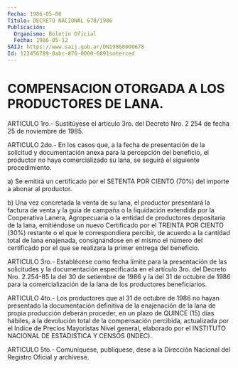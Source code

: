 ```yaml
---
Fecha: 1986-05-06
Título: DECRETO NACIONAL 678/1986
Publicación:
  Organismo: Boletín Oficial
  Fecha: 1986-05-12
SAIJ: https://www.saij.gob.ar/DN19860000678
Id: 123456789-0abc-876-0000-6891soterced
---
```

# COMPENSACION OTORGADA A LOS PRODUCTORES DE LANA.

<a id="1"></a>
ARTICULO 1ro.- Sustitúyese el artículo 3ro. del Decreto Nro. 2 254 de fecha 25 de noviembre de 1985.

<a id="2"></a>
ARTICULO 2do.- En los casos que, a la fecha de presentación de la  solicitud    y  documentación  anexa  para  la  percepción  del beneficio, el productor  no haya comercializado su lana, se seguirá el siguiente procedimiento.

a) Se emitirá un certificado  por  el SETENTA POR CIENTO (70%) del importe a abonar al productor.

b)  Una  vez  concretada  la  venta  de  su   lana,  el  productor presentará  la  factura  de  venta  y  la  guía  de  campaña  o  la liquidación extendida por la Cooperativa Lanera, Agropecuaria  o la entidad  de  productores  depositaria  de  la  lana, emitiéndose un nuevo  Certificado por el TREINTA POR CIENTO (30%)  restante  o  el que le correspondiera  percibir,  de acuerdo a la cantidad total de lana enajenada, consignándose en el mismo el número del certificado  por  el  que  se  realizara   la  primer  entrega  del beneficio.

<a id="3"></a>
ARTICULO 3ro.- Establécese como fecha límite para la presentación  de las solicitudes y la documentación especificada en el artículo 3ro.  del  Decreto Nro. 2.254-85 la del 30 de setiembre de 1986 y la del 31 de octubre  de 1986 para la comercialización de la lana de los productores beneficiarios.

<a id="4"></a>
ARTICULO 4to.- Los productores que al 31 de octubre de 1986 no hayan  presentado  la documentación definitiva de la enajenación de la lana de propia producción  deberán  proceder,  en  un  plazo  de QUINCE  (15) días hábiles, a la devolución total de la compensación percibida,  actualizada  por  el Indice de Precios Mayoristas Nivel general,  elaborado  por el INSTITUTO  NACIONAL  DE  ESTADISTICA  Y CENSOS (INDEC).

<a id="5"></a>
ARTICULO  5to.-  Comuníquese,  publíquese, dese a la Dirección Nacional del Registro Oficial y archívese.